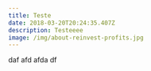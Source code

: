 ```yaml
---
title: Teste
date: 2018-03-20T20:24:35.407Z
description: Testeeee
image: /img/about-reinvest-profits.jpg
---
```

daf afd afda df
